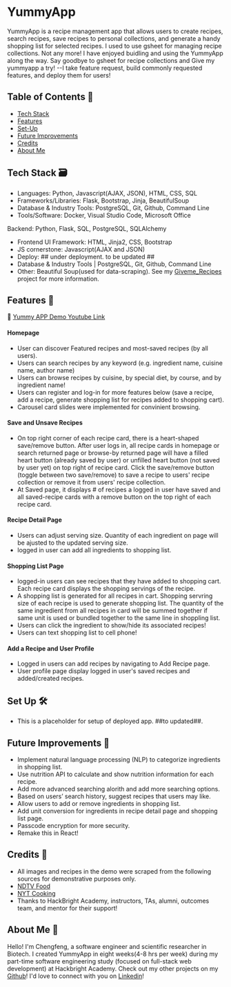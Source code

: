 # YummyApp
YummyApp is a recipe management app that allows users to create recipes, search recipes, save recipes to personal collections, and generate a handy shopping list for selected recipes. 
I used to use gsheet for managing recipe collections. Not any more! I have enjoyed buidling and using the YummyApp along the way. Say goodbye to gsheet for recipe collections and Give my yummyapp a try! --I take feature request, build commonly requested features, and deploy them for  users!


## Table of Contents 📖
* [Tech Stack](#techstack)
* [Features](#features)
* [Set-Up](#setup)
* [Future Improvements](#futureimprovements)
* [Credits](#credits)
* [About Me](#aboutme)

## <a name="techstack"></a>Tech Stack :card_file_box:
* Languages: Python, Javascript(AJAX, JSON), HTML, CSS, SQL
* Frameworks/Libraries: Flask, Bootstrap, Jinja, BeautifulSoup
* Database & Industry Tools: PostgreSQL, Git, Github, Command Line
* Tools/Software: Docker, Visual Studio Code, Microsoft Office

Backend: Python, Flask, SQL, PostgreSQL, SQLAlchemy
* Frontend UI Framework: HTML, Jinja2, CSS, Bootstrap 
* JS cornerstone: Javascript(AJAX and JSON)
* Deploy: ## under deployment. to be updated ##
* Database & Industry Tools | PostgreSQL, Git, Github, Command Line
* Other: Beautiful Soup(used for data-scraping). See my [Giveme_Recipes](https://github.com/xena718/giveme_recipes) project for more information. 

## <a name="features"></a>Features :beers:
🎥 [Yummy APP Demo Youtube Link](https://www.youtube.com/watch?v=hWVR_YX7PN8)


#### Homepage
* User can discover Featured recipes and most-saved recipes (by all users).
* Users can search recipes by any keyword (e.g. ingredient name, cuisine name, author name)
* Users can browse recipes by cuisine, by special diet, by course, and by ingredient name!
* Users can register and log-in for more features below (save a recipe, add a recipe, generate shopping list for recipes added to shopping cart). 
* Carousel card slides were implemented for convinient browsing. 

#### Save and Unsave Recipes 
* On top right corner of each recipe card, there is a heart-shaped save/remove button. After user logs in, all recipe cards in homepage or search returned page or browse-by returned page will have a filled heart button (already saved by user) or unfilled heart button (not saved by user yet) on top right of recipe card. Click the save/remove button (toggle between two save/remove) to save a recipe to users' recipe collection or remove it from users' recipe collection.
* At Saved page, it displays # of recipes a logged in user have saved and all saved-recipe cards with a remove button on the top right of each recipe card. 

#### Recipe Detail Page
* Users can adjust serving size. Quantity of each ingredient on page will be ajusted to the updated serving size. 
* logged in user can add all ingredients to shopping list. 

#### Shopping List Page
* logged-in users can see recipes that they have added to shopping cart. Each recipe card displays the shopping servings of the recipe. 
* A shopping list is generated for all recipes in cart. Shopping servring size of each recipe is used to generate shopping list. The quantity of the same ingredient from all recipes in card will be summed together if same unit is used or bundled together to the same line in shoppling list. 
* Users can click the ingredient to show/hide its associated recipes! 
* Users can text shopping list to cell phone!

#### Add a Recipe and User Profile
* Logged in users can add recipes by navigating to Add Recipe page.
* User profile page display logged in user's saved recipes and added/created recipes.


## <a name="setup"></a>Set Up 🛠
* This is a placeholder for setup of deployed app. ##to updated##.

## <a name="futureimprovements"></a>Future Improvements :raised_hands:
* Implement natural language processing (NLP) to categorize ingredients in shopping list.
* Use nutrition API to calculate and show nutrition information for each recipe. 
* Add more advanced searching alorith and add more searching options.
* Based on users’ search history, suggest recipes that users may like.
* Allow users to add or remove ingredients in shopping list.
* Add unit conversion for ingredients in recipe detail page and shopping list page.
* Passcode encryption for more security.
* Remake this in React!



## <a name="credits"></a>Credits :lollipop:
* All images and recipes in the demo were scraped from the following sources for demonstrative purposes only. 
 * [NDTV Food](https://food.ndtv.com/)
 * [NYT Cooking](https://cooking.nytimes.com/)
* Thanks to HackBright Academy, instructors, TAs, alumni, outcomes team, and mentor for their support!

## <a name="aboutme"></a>About Me :eyes: 
Hello! I'm Chengfeng, a software engineer and scientific researcher in Biotech. I created YummyApp in eight weeks(4-8 hrs per week) during my part-time software engineering study (focused on full-stack web development) at Hackbright Academy. Check out my other projects on my [Github](https://github.com/xena718?tab=repositories)! I'd love to connect with you on [Linkedin](https://www.linkedin.com/in/chengfengren/)!